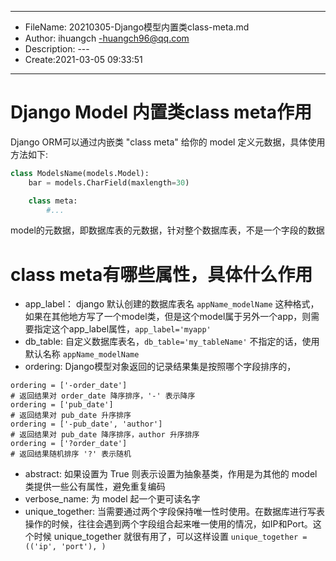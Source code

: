 ___
- FileName: 20210305-Django模型内置类class-meta.md
- Author: ihuangch -huangch96@qq.com
- Description: ---
- Create:2021-03-05 09:33:51
___

# Django Model 内置类class meta作用

Django ORM可以通过内嵌类 "class meta" 给你的 model 定义元数据，具体使用方法如下:

```python
class ModelsName(models.Model):
    bar = models.CharField(maxlength=30)

    class meta:
        #...
```
model的元数据，即数据库表的元数据，针对整个数据库表，不是一个字段的数据

# class meta有哪些属性，具体什么作用

- app_label： django 默认创建的数据库表名 `appName_modelName` 这种格式，如果在其他地方写了一个model类，但是这个model属于另外一个app，则需要指定这个app_label属性，`app_label='myapp'`
- db_table: 自定义数据库表名，`db_table='my_tableName'` 不指定的话，使用默认名称 `appName_modelName`
- ordering: Django模型对象返回的记录结果集是按照哪个字段排序的，
```
ordering = ['-order_date'] 
# 返回结果对 order_date 降序排序，'-' 表示降序
ordering = ['pub_date']
# 返回结果对 pub_date 升序排序   
ordering = ['-pub_date', 'author']
# 返回结果对 pub_date 降序排序，author 升序排序
ordering = ['?order_date']
# 返回结果随机排序 '?' 表示随机 
```
- abstract: 如果设置为 True 则表示设置为抽象基类，作用是为其他的 model 类提供一些公有属性，避免重复编码
- verbose_name: 为 model 起一个更可读名字
- unique_together: 当需要通过两个字段保持唯一性时使用。在数据库进行写表操作的时候，往往会遇到两个字段组合起来唯一使用的情况，如IP和Port。这个时候 unique_together 就很有用了，可以这样设置 `unique_together = (('ip', 'port'), )` 